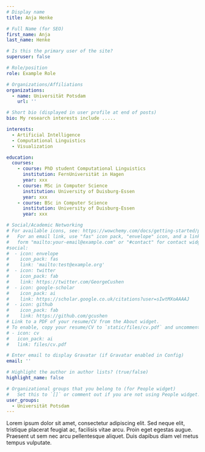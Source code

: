 ```yaml
---
# Display name
title: Anja Henke

# Full Name (for SEO)
first_name: Anja
last_name: Henke

# Is this the primary user of the site?
superuser: false

# Role/position
role: Example Role

# Organizations/Affiliations
organizations:
  - name: Universität Potsdam
    url: ''

# Short bio (displayed in user profile at end of posts)
bio: My research interests include .....

interests:
  - Artificial Intelligence
  - Computational Linguistics
  - Visualization

education:
  courses:
    - course: PhD student Computational Linguistics
      institution: FernUniversität in Hagen
      year: xxx
    - course: MSc in Computer Science
      institution: University of Duisburg-Essen
      year: xxx
    - course: BSc in Computer Science
      institution: University of Duisburg-Essen
      year: xxx

# Social/Academic Networking
# For available icons, see: https://wowchemy.com/docs/getting-started/page-builder/#icons
#   For an email link, use "fas" icon pack, "envelope" icon, and a link in the
#   form "mailto:your-email@example.com" or "#contact" for contact widget.
#social:
#  - icon: envelope
#    icon_pack: fas
#    link: 'mailto:test@example.org'
#  - icon: twitter
#    icon_pack: fab
#    link: https://twitter.com/GeorgeCushen
#  - icon: google-scholar
#    icon_pack: ai
#    link: https://scholar.google.co.uk/citations?user=sIwtMXoAAAAJ
#  - icon: github
#    icon_pack: fab
#    link: https://github.com/gcushen
# Link to a PDF of your resume/CV from the About widget.
# To enable, copy your resume/CV to `static/files/cv.pdf` and uncomment the lines below.
# - icon: cv
#   icon_pack: ai
#   link: files/cv.pdf

# Enter email to display Gravatar (if Gravatar enabled in Config)
email: ''

# Highlight the author in author lists? (true/false)
highlight_name: false

# Organizational groups that you belong to (for People widget)
#   Set this to `[]` or comment out if you are not using People widget.
user_groups:
  - Universität Potsdam
---
```


Lorem ipsum dolor sit amet, consectetur adipiscing elit. Sed neque elit, tristique placerat feugiat ac, facilisis vitae arcu. Proin eget egestas augue. Praesent ut sem nec arcu pellentesque aliquet. Duis dapibus diam vel metus tempus vulputate.
